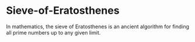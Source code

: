 # Sieve-of-Eratosthenes
In mathematics, the sieve of Eratosthenes is an ancient algorithm for finding all prime numbers up to any given limit.
